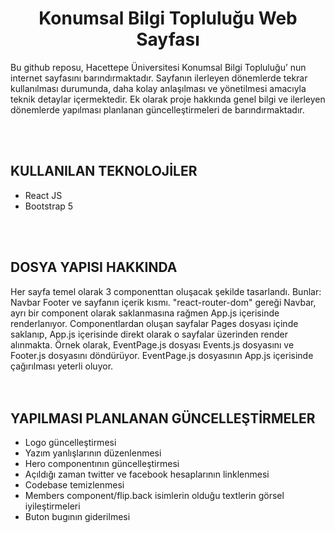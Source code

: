 <h1 align="center">Konumsal Bilgi Topluluğu Web Sayfası</h1>

<p>Bu github reposu, Hacettepe Üniversitesi  Konumsal Bilgi Topluluğu’ nun internet sayfasını barındırmaktadır. Sayfanın ilerleyen dönemlerde tekrar kullanılması durumunda, daha kolay anlaşılması ve yönetilmesi amacıyla teknik detaylar içermektedir. Ek olarak proje hakkında genel bilgi ve ilerleyen dönemlerde yapılması planlanan güncelleştirmeleri de barındırmaktadır. </p>
</br>
</br>




<h2>KULLANILAN TEKNOLOJİLER</h2>
<ul>
    <li> React JS </li>
    <li> Bootstrap 5 </li>
</ul>
</br>
</br>



<h2>DOSYA YAPISI HAKKINDA</h2>
Her sayfa temel olarak 3 componenttan oluşacak şekilde tasarlandı. Bunlar: Navbar Footer ve sayfanın içerik kısmı. "react-router-dom" gereği Navbar, ayrı bir component olarak saklanmasına rağmen App.js içerisinde renderlanıyor.
Componentlardan oluşan sayfalar Pages dosyası içinde saklanıp, App.js içerisinde direkt olarak o sayfalar üzerinden render alınmakta. Örnek olarak, EventPage.js dosyası Events.js dosyasını ve Footer.js dosyasını döndürüyor. EventPage.js dosyasının App.js içerisinde çağırılması yeterli oluyor.
</br>
</br>
</br>

<h2>YAPILMASI PLANLANAN GÜNCELLEŞTİRMELER</h2>
<ul>
    <li>Logo güncelleştirmesi</li>
    <li>Yazım yanlışlarının düzenlenmesi</li>
    <li>Hero componentının güncelleştirmesi</li>
    <li>Açıldığı zaman twitter ve facebook hesaplarının linklenmesi</li>
    <li>Codebase temizlenmesi</li>
    <li>Members component/flip.back isimlerin olduğu textlerin görsel iyileştirmeleri</li>
    <li>Buton bugının giderilmesi</li>
</ul>
